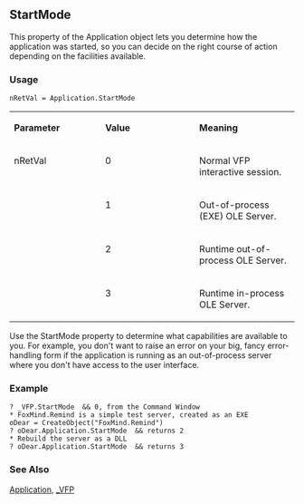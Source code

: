 ## StartMode

This property of the Application object lets you determine how the application was started, so you can decide on the right course of action depending on the facilities available.

### Usage

```foxpro
nRetVal = Application.StartMode
```
<table>
<tr>
  <td width="32%" valign="top">
  <p><b>Parameter</b></p>
  </td>
  <td width=23% valign=top>
  <p><b>Value</b></p>
  </td>
  <td width=45% valign=top>
  <p><b>Meaning</b></p>
  </td>
 </tr>
<tr>
  <td width=32% rowspan=4 valign=top>
  <p>nRetVal</p>
  </td>
  <td width=23% valign=top>
  <p>0</p>
  </td>
  <td width=45% valign=top>
  <p>Normal VFP interactive session.</p>
  </td>
 </tr>
<tr>
  <td width=33% valign=top>
  <p>1</p>
  </td>
  <td width=67% valign=top>
  <p>Out-of-process (EXE) OLE Server.</p>
  </td>
 </tr>
<tr>
  <td width=33% valign=top>
  <p>2</p>
  </td>
  <td width=67% valign=top>
  <p>Runtime out-of-process OLE Server.</p>
  </td>
 </tr>
<tr>
  <td width=33% valign=top>
  <p>3</p>
  </td>
  <td width=67% valign=top>
  <p>Runtime in-process OLE Server.</p>
  </td>
 </tr>
</table>

Use the StartMode property to determine what capabilities are available to you. For example, you don't want to raise an error on your big, fancy error-handling form if the application is running as an out-of-process server where you don't have access to the user interface.

### Example

```foxpro
? _VFP.StartMode  && 0, from the Command Window
* FoxMind.Remind is a simple test server, created as an EXE
oDear = CreateObject("FoxMind.Remind")
? oDear.Application.StartMode  && returns 2
* Rebuild the server as a DLL
? oDear.Application.StartMode  && returns 3
```
### See Also

[Application](s4g683.md), [_VFP](s4g683.md)
